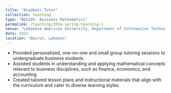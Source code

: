 ```yaml
---
title: "Academic Tutor"
collection: teaching
type: "BUS105: Business Mathematics"
permalink: /teaching/2014-spring-teaching-1
venue: "Lebanese American University, Department of Information Technology & Operations Management"
date: 2023
location: "Beirut, Lebanon"
---
```


- Provided personalized, one-on-one and small group tutoring sessions to undergraduate business students.
- Assisted students in understanding and applying mathematical concepts relevant to business disciplines, such as finance, economics, and accounting.
- Created tailored lesson plans and instructional materials that align with the curriculum and cater to diverse learning styles.


